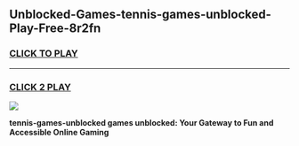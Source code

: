 
## Unblocked-Games-tennis-games-unblocked-Play-Free-8r2fn
<h3>
<a href="https://premium76.site?title=tennis-games-unblocked&ref=18A">CLICK TO PLAY</a></h3>
<hr>

<h3>
<a href="https://premium76.site?title=tennis-games-unblocked&ref=18A">CLICK 2 PLAY</a>
  
</h3>

<a href="https://premium76.site?title=tennis-games-unblocked&ref=18A"><img src="https://clearcache.store/games.png"></a>


**tennis-games-unblocked games unblocked: Your Gateway to Fun and Accessible Online Gaming**
